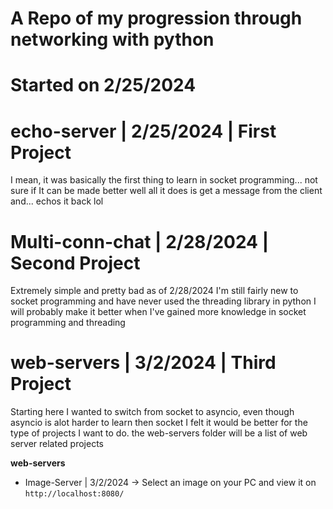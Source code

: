 # A Repo of my progression through networking with python


# Started on 2/25/2024


# echo-server | 2/25/2024 | First Project
I mean, it was basically the first thing to learn in socket programming... not sure if It can be made better 
well all it does is get a message from the client and... echos it back lol


# Multi-conn-chat | 2/28/2024 | Second Project
Extremely simple and pretty bad as of 2/28/2024
I'm still fairly new to socket programming and have never used the threading library in python
I will probably make it better when I've gained more knowledge in socket programming and threading


# web-servers | 3/2/2024 | Third Project
Starting here I wanted to switch from socket to asyncio, even though asyncio is alot harder to learn then socket
I felt it would be better for the type of projects I want to do. 
the web-servers folder will be a list of web server related projects

**web-servers**
- Image-Server | 3/2/2024 -> Select an image on your PC and view it on `http://localhost:8080/`
